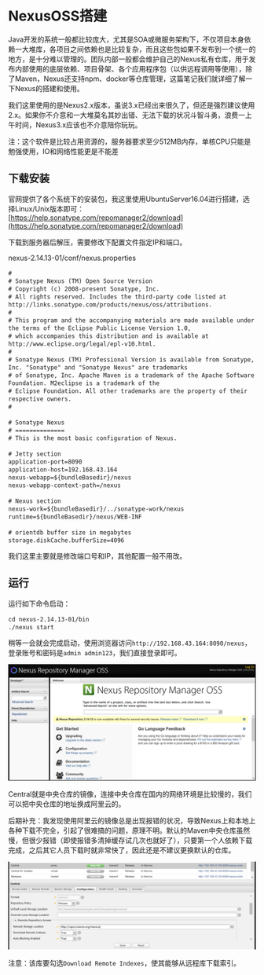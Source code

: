 # NexusOSS搭建

Java开发的系统一般都比较庞大，尤其是SOA或微服务架构下，不仅项目本身依赖一大堆库，各项目之间依赖也是比较复杂，而且这些包如果不发布到一个统一的地方，是十分难以管理的。团队内部一般都会维护自己的Nexus私有仓库，用于发布内部使用的底层依赖、项目骨架、各个应用程序包（以供远程调用等使用），除了Maven，Nexus还支持npm、docker等仓库管理，这篇笔记我们就详细了解一下Nexus的搭建和使用。

我们这里使用的是Nexus2.x版本，虽说3.x已经出来很久了，但还是强烈建议使用2.x。如果你不介意和一大堆莫名其妙出错、无法下载的状况斗智斗勇，浪费一上午时间，Nexus3.x应该也不介意陪你玩玩。

注：这个软件是比较占用资源的，服务器要求至少512MB内存，单核CPU只能是勉强使用，IO和网络性能更是不能差

## 下载安装

官网提供了各个系统下的安装包，我这里使用UbuntuServer16.04进行搭建，选择Linux/Unix版本即可：[https://help.sonatype.com/repomanager2/download](https://help.sonatype.com/repomanager2/download)

下载到服务器后解压，需要修改下配置文件指定IP和端口。

nexus-2.14.13-01/conf/nexus.properties
```
#
# Sonatype Nexus (TM) Open Source Version
# Copyright (c) 2008-present Sonatype, Inc.
# All rights reserved. Includes the third-party code listed at http://links.sonatype.com/products/nexus/oss/attributions.
#
# This program and the accompanying materials are made available under the terms of the Eclipse Public License Version 1.0,
# which accompanies this distribution and is available at http://www.eclipse.org/legal/epl-v10.html.
#
# Sonatype Nexus (TM) Professional Version is available from Sonatype, Inc. "Sonatype" and "Sonatype Nexus" are trademarks
# of Sonatype, Inc. Apache Maven is a trademark of the Apache Software Foundation. M2eclipse is a trademark of the
# Eclipse Foundation. All other trademarks are the property of their respective owners.
#

# Sonatype Nexus
# ==============
# This is the most basic configuration of Nexus.

# Jetty section
application-port=8090
application-host=192.168.43.164
nexus-webapp=${bundleBasedir}/nexus
nexus-webapp-context-path=/nexus

# Nexus section
nexus-work=${bundleBasedir}/../sonatype-work/nexus
runtime=${bundleBasedir}/nexus/WEB-INF

# orientdb buffer size in megabytes
storage.diskCache.bufferSize=4096
```

我们这里主要就是修改端口号和IP，其他配置一般不用改。

## 运行

运行如下命令启动：
```
cd nexus-2.14.13-01/bin
./nexus start
```

稍等一会就会完成启动，使用浏览器访问`http://192.168.43.164:8090/nexus`，登录账号和密码是`admin admin123`，我们直接登录即可。

![](res/1.png)

Central就是中央仓库的镜像，连接中央仓库在国内的网络环境是比较慢的，我们可以把中央仓库的地址换成阿里云的。

后期补充：我发现使用阿里云的镜像总是出现报错的状况，导致Nexus上和本地上各种下载不完全，引起了很难搞的问题，原理不明。默认的Maven中央仓库虽然慢，但很少报错（即使报错多清掉缓存试几次也就好了），只要第一个人依赖下载完成，之后其它人员下载时就非常快了，因此还是不建议更换默认的仓库。

![](res/2.png)

注意：该库要勾选`Download Remote Indexes`，使其能够从远程库下载索引。
